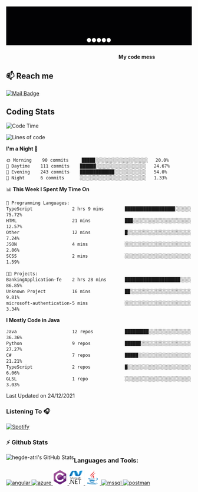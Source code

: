 ![](https://github.com/hegde-atri/hegde-atri/blob/main/ezgif.com-gif-maker.gif)
#### &nbsp;&nbsp;&nbsp;&nbsp;&nbsp;&nbsp;&nbsp;&nbsp;&nbsp;&nbsp;&nbsp;&nbsp;&nbsp;&nbsp;&nbsp;&nbsp;&nbsp;&nbsp;&nbsp;&nbsp;&nbsp;&nbsp;&nbsp;&nbsp;&nbsp;&nbsp;&nbsp;&nbsp;&nbsp;&nbsp;&nbsp;&nbsp;&nbsp;&nbsp;&nbsp;&nbsp;&nbsp;&nbsp;&nbsp;&nbsp;&nbsp;&nbsp;&nbsp;&nbsp;&nbsp;&nbsp;&nbsp;&nbsp;&nbsp;&nbsp;&nbsp;&nbsp;&nbsp;&nbsp;&nbsp;&nbsp;&nbsp;&nbsp;&nbsp;&nbsp;&nbsp;&nbsp;&nbsp;&nbsp;&nbsp;&nbsp;&nbsp;&nbsp;&nbsp;&nbsp;&nbsp;&nbsp;&nbsp;&nbsp;&nbsp;&nbsp;&nbsp;&nbsp;&nbsp;&nbsp;&nbsp;&nbsp;&nbsp;&nbsp;&nbsp;&nbsp;&nbsp;&nbsp;&nbsp;&nbsp;&nbsp; My code mess



## 📫 Reach me
[![Mail Badge](https://img.shields.io/badge/-hegde_atri-c0392b?style=flat&labelColor=c0392b&logo=gmail&logoColor=white)](mailto:dev.hegdeatri@gmail.com)

## Coding Stats

<!--START_SECTION:waka-->
![Code Time](http://img.shields.io/badge/Code%20Time-99%20hrs%2048%20mins-blue)

![Lines of code](https://img.shields.io/badge/From%20Hello%20World%20I%27ve%20Written-845%20Thousand%20lines%20of%20code-blue)

**I'm a Night 🦉** 

```text
🌞 Morning    90 commits     █████░░░░░░░░░░░░░░░░░░░░   20.0% 
🌆 Daytime    111 commits    ██████░░░░░░░░░░░░░░░░░░░   24.67% 
🌃 Evening    243 commits    █████████████░░░░░░░░░░░░   54.0% 
🌙 Night      6 commits      ░░░░░░░░░░░░░░░░░░░░░░░░░   1.33%

```


📊 **This Week I Spent My Time On** 

```text
💬 Programming Languages: 
TypeScript               2 hrs 9 mins        ███████████████████░░░░░░   75.72% 
HTML                     21 mins             ███░░░░░░░░░░░░░░░░░░░░░░   12.57% 
Other                    12 mins             █░░░░░░░░░░░░░░░░░░░░░░░░   7.24% 
JSON                     4 mins              ░░░░░░░░░░░░░░░░░░░░░░░░░   2.86% 
SCSS                     2 mins              ░░░░░░░░░░░░░░░░░░░░░░░░░   1.59%

🐱‍💻 Projects: 
BankingApplication-fe    2 hrs 28 mins       █████████████████████░░░░   86.85% 
Unknown Project          16 mins             ██░░░░░░░░░░░░░░░░░░░░░░░   9.81% 
microsoft-authentication-5 mins              ░░░░░░░░░░░░░░░░░░░░░░░░░   3.34%

```

**I Mostly Code in Java** 

```text
Java                     12 repos            █████████░░░░░░░░░░░░░░░░   36.36% 
Python                   9 repos             ██████░░░░░░░░░░░░░░░░░░░   27.27% 
C#                       7 repos             █████░░░░░░░░░░░░░░░░░░░░   21.21% 
TypeScript               2 repos             █░░░░░░░░░░░░░░░░░░░░░░░░   6.06% 
GLSL                     1 repo              ░░░░░░░░░░░░░░░░░░░░░░░░░   3.03%

```



 Last Updated on 24/12/2021
<!--END_SECTION:waka-->

### Listening To 🎧
[![Spotify](https://novatorem-hegde-atri.vercel.app/api/spotify)](https://open.spotify.com/user/hegde_atri)

### :zap: Github Stats
  <img align="left" alt="hegde-atri's GitHub Stats" src="https://github-readme-stats-hegde-atri.vercel.app/api?username=hegde-atri&show_icons=true&hide_border=true&theme=dracula" />

<h3 align="left">Languages and Tools:</h3>
<p align="left"> <a href="https://angular.io" target="_blank"> <img src="https://angular.io/assets/images/logos/angular/angular.svg" alt="angular" width="40" height="40"/> </a> <a href="https://azure.microsoft.com/en-in/" target="_blank"> <img src="https://www.vectorlogo.zone/logos/microsoft_azure/microsoft_azure-icon.svg" alt="azure" width="40" height="40"/> </a> <a href="https://www.w3schools.com/cs/" target="_blank"> <img src="https://raw.githubusercontent.com/devicons/devicon/master/icons/csharp/csharp-original.svg" alt="csharp" width="40" height="40"/> </a> <a href="https://dotnet.microsoft.com/" target="_blank"> <img src="https://raw.githubusercontent.com/devicons/devicon/master/icons/dot-net/dot-net-original-wordmark.svg" alt="dotnet" width="40" height="40"/> </a> <a href="https://www.java.com" target="_blank"> <img src="https://raw.githubusercontent.com/devicons/devicon/master/icons/java/java-original.svg" alt="java" width="40" height="40"/> </a> <a href="https://www.microsoft.com/en-us/sql-server" target="_blank"> <img src="https://www.svgrepo.com/show/303229/microsoft-sql-server-logo.svg" alt="mssql" width="40" height="40"/> </a> <a href="https://postman.com" target="_blank"> <img src="https://www.vectorlogo.zone/logos/getpostman/getpostman-icon.svg" alt="postman" width="40" height="40"/> </a> </p>

